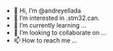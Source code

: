 - 👋 Hi, I’m @andreyellada
- 👀 I’m interested in .stm32.can.
- 🌱 I’m currently learning ...
- 💞️ I’m looking to collaborate on ...
- 📫 How to reach me ...

<!---
andreyellada/andreyellada is a ✨ special ✨ repository because its `README.md` (this file) appears on your GitHub profile.
You can click the Preview link to take a look at your changes.
--->
